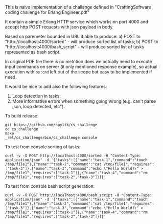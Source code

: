 This is naive implementation of a challange defined in "CraftingSoftware coding challenge for Erlang Engineer.pdf"

It contain a simple Erlang HTTP service which works on port 4000 and accept http POST requests with json payload in body.

Based on paremeter bounded in URL it able to produce:
a) POST to "http://localhost:4000/sorted" - will produce sorted list of tasks;
b) POST to "http://localhost:4000/bash_script" - will produce sorted list of tasks represented as bash script.

In original PDF file there is no metntion does we actually need to execute input commands on server (it only mentioned response example),  so actual execution with `os:cmd` left out of the scope but easy to be implemented if need. 

It would be nice to add also the following features:

1. Loop detection in tasks;
2. More informative errors when something going wrong (e.g. can't parse json, loop detected, etc").

To build release:

```
git https://github.com/spylik/cs_challenge
cd cs_challenge
make
_rel/cs_challenge/bin/cs_challenge console
```

To test from console sorting of tasks:

```
curl -v -X POST http://localhost:4000/sorted -H "Content-Type: application/json" -d '{"tasks":[{"name":"task-1","command":"touch /tmp/file1"},{"name":"task-2","command":"cat /tmp/file1","requires":["task-3"]},{"name":"task-3","command":"echo \"Hello World!\" > /tmp/file1","requires":["task-1"]},{"name":"task-4","command":"rm /tmp/file1","requires":["task-2","task-3"]}]}'
```

To test from console bash script generation:

```
curl -v -X POST http://localhost:4000/bash_script -H "Content-Type: application/json" -d '{"tasks":[{"name":"task-1","command":"touch /tmp/file1"},{"name":"task-2","command":"cat /tmp/file1","requires":["task-3"]},{"name":"task-3","command":"echo \"Hello World!\" > /tmp/file1","requires":["task-1"]},{"name":"task-4","command":"rm /tmp/file1","requires":["task-2","task-3"]}]}'
```
